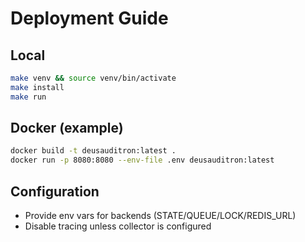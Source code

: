 # Deployment Guide

## Local

```bash
make venv && source venv/bin/activate
make install
make run
```

## Docker (example)

```bash
docker build -t deusauditron:latest .
docker run -p 8080:8080 --env-file .env deusauditron:latest
```

## Configuration

- Provide env vars for backends (STATE/QUEUE/LOCK/REDIS_URL)
- Disable tracing unless collector is configured
